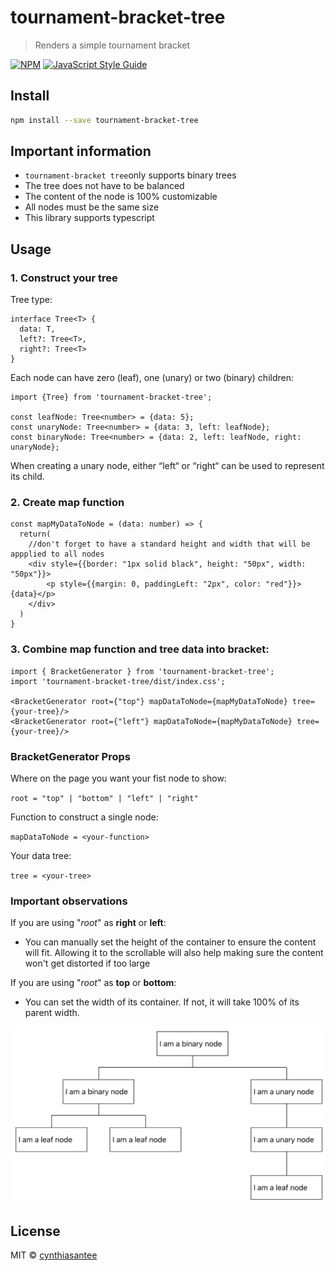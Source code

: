 # tournament-bracket-tree

> Renders a simple tournament bracket

[![NPM](https://img.shields.io/npm/v/tournament-bracket-tree.svg)](https://www.npmjs.com/package/tournament-bracket-tree) [![JavaScript Style Guide](https://img.shields.io/badge/code_style-standard-brightgreen.svg)](https://standardjs.com)

## Install

```bash
npm install --save tournament-bracket-tree
```

## Important information

* ```tournament-bracket tree```only supports binary trees
* The tree does not have to be balanced
* The content of the node is 100% customizable
* All nodes must be the same size
* This library supports typescript


## Usage
### 1. Construct your tree
Tree type: 
```tsx
interface Tree<T> {
  data: T,
  left?: Tree<T>,
  right?: Tree<T>
}
```
Each node can have zero (leaf), one (unary) or two (binary) children:
```tsx
import {Tree} from 'tournament-bracket-tree';

const leafNode: Tree<number> = {data: 5};
const unaryNode: Tree<number> = {data: 3, left: leafNode};
const binaryNode: Tree<number> = {data: 2, left: leafNode, right: unaryNode};
```
When creating a unary node, either “left“ or “right“ can be used to represent its child.
### 2. Create map function
```tsx
const mapMyDataToNode = (data: number) => {
  return(
    //don't forget to have a standard height and width that will be appplied to all nodes
    <div style={{border: "1px solid black", height: "50px", width: "50px"}}>
        <p style={{margin: 0, paddingLeft: "2px", color: "red"}}>{data}</p>
    </div>
  )
}
```

### 3. Combine map function and tree data into bracket:
```tsx
import { BracketGenerator } from 'tournament-bracket-tree';
import 'tournament-bracket-tree/dist/index.css';

<BracketGenerator root={"top"} mapDataToNode={mapMyDataToNode} tree={your-tree}/>
<BracketGenerator root={"left"} mapDataToNode={mapMyDataToNode} tree={your-tree}/>
```

### BracketGenerator Props
Where on the page you want your fist node to show:

`root = "top" | "bottom" | "left" | "right"`

Function to construct a single node:

`mapDataToNode = <your-function>`

Your data tree:

`tree = <your-tree>`


### Important observations
If you are using "<i>root</i>" as <b>right</b> or <b>left</b>:
* You can manually set the height of the container to ensure the content will fit. Allowing it to the scrollable will also help making sure the content won't get distorted if too large

If you are using "<i>root</i>" as <b>top</b> or <b>bottom</b>:
* You can set the width of its container. If not, it will take 100% of its parent width. 

![alt tag](https://github.com/cynthiasantee/tournament-bracket-tree/blob/master/src/images/basic.png?raw=true)


## License

MIT © [cynthiasantee](https://github.com/cynthiasantee)
